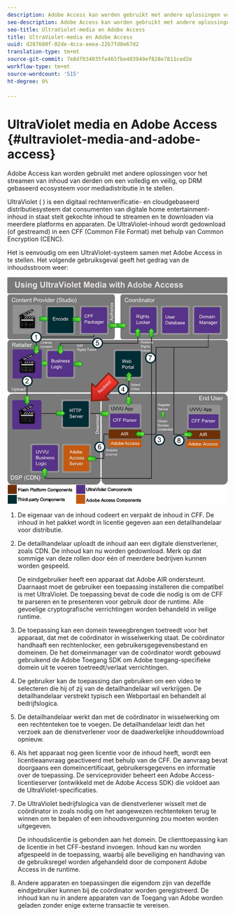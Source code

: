 ```yaml
---
description: Adobe Access kan worden gebruikt met andere oplossingen voor het streamen van inhoud van derden om een volledig en veilig, op DRM gebaseerd ecosysteem voor mediadistributie in te stellen.
seo-description: Adobe Access kan worden gebruikt met andere oplossingen voor het streamen van inhoud van derden om een volledig en veilig, op DRM gebaseerd ecosysteem voor mediadistributie in te stellen.
seo-title: UltraViolet-media en Adobe Access
title: UltraViolet-media en Adobe Access
uuid: d287680f-02de-4cca-aeea-22b7fd8e67d2
translation-type: tm+mt
source-git-commit: 7e8df034035fe465fbe403949ef828e7811ced2e
workflow-type: tm+mt
source-wordcount: '515'
ht-degree: 0%

---
```



# UltraViolet media en Adobe Access {#ultraviolet-media-and-adobe-access}

Adobe Access kan worden gebruikt met andere oplossingen voor het streamen van inhoud van derden om een volledig en veilig, op DRM gebaseerd ecosysteem voor mediadistributie in te stellen.

UltraViolet ( [](https://www.uvvu.com/)) is een digitaal rechtenverificatie- en cloudgebaseerd distributiesysteem dat consumenten van digitale home entertainment-inhoud in staat stelt gekochte inhoud te streamen en te downloaden via meerdere platforms en apparaten. De UltraViolet-inhoud wordt gedownload (of gestreamd) in een CFF (Common File Format) met behulp van Common Encryption (CENC).

Het is eenvoudig om een UltraViolet-systeem samen met Adobe Access in te stellen. Het volgende gebruiksgeval geeft het gedrag van de inhoudsstroom weer:

<!--<a id="fig_cxy_dc2_44"></a>-->

![](assets/AdobeUV_web.png)

1. De eigenaar van de inhoud codeert en verpakt de inhoud in CFF. De inhoud in het pakket wordt in licentie gegeven aan een detailhandelaar voor distributie.
1. De detailhandelaar uploadt de inhoud aan een digitale dienstverlener, zoals CDN. De inhoud kan nu worden gedownload. Merk op dat sommige van deze rollen door één of meerdere bedrijven kunnen worden gespeeld.

   De eindgebruiker heeft een apparaat dat Adobe AIR ondersteunt. Daarnaast moet de gebruiker een toepassing installeren die compatibel is met UltraViolet. De toepassing bevat de code die nodig is om de CFF te parseren en te presenteren voor gebruik door de runtime. Alle gevoelige cryptografische verrichtingen worden behandeld in veilige runtime.
1. De toepassing kan een domein teweegbrengen toetreedt voor het apparaat, dat met de coördinator in wisselwerking staat. De coördinator handhaaft een rechtenlocker, een gebruikersgegevensbestand en domeinen. De het domeinmanager van de coördinator wordt gebouwd gebruikend de Adobe Toegang SDK om Adobe toegang-specifieke domein uit te voeren toetreedt/verlaat verrichtingen.
1. De gebruiker kan de toepassing dan gebruiken om een video te selecteren die hij of zij van de detailhandelaar wil verkrijgen. De detailhandelaar verstrekt typisch een Webportaal en behandelt al bedrijfslogica.
1. De detailhandelaar werkt dan met de coördinator in wisselwerking om een rechtenteken toe te voegen. De detailhandelaar leidt dan het verzoek aan de dienstverlener voor de daadwerkelijke inhouddownload opnieuw.
1. Als het apparaat nog geen licentie voor de inhoud heeft, wordt een licentieaanvraag geactiveerd met behulp van de CFF. De aanvraag bevat doorgaans een domeincertificaat, gebruikersgegevens en informatie over de toepassing. De serviceprovider beheert een Adobe Access-licentieserver (ontwikkeld met de Adobe Access SDK) die voldoet aan de UltraViolet-specificaties.
1. De UltraViolet bedrijfslogica van de dienstverlener wisselt met de coördinator in zoals nodig om het aangewezen rechtenteken terug te winnen om te bepalen of een inhoudsvergunning zou moeten worden uitgegeven.

   De inhoudslicentie is gebonden aan het domein. De clienttoepassing kan de licentie in het CFF-bestand invoegen. Inhoud kan nu worden afgespeeld in de toepassing, waarbij alle beveiliging en handhaving van de gebruiksregel worden afgehandeld door de component Adobe Access in de runtime.
1. Andere apparaten en toepassingen die eigendom zijn van dezelfde eindgebruiker kunnen bij de coördinator worden geregistreerd. De inhoud kan nu in andere apparaten van de Toegang van Adobe worden geladen zonder enige externe transactie te vereisen.

